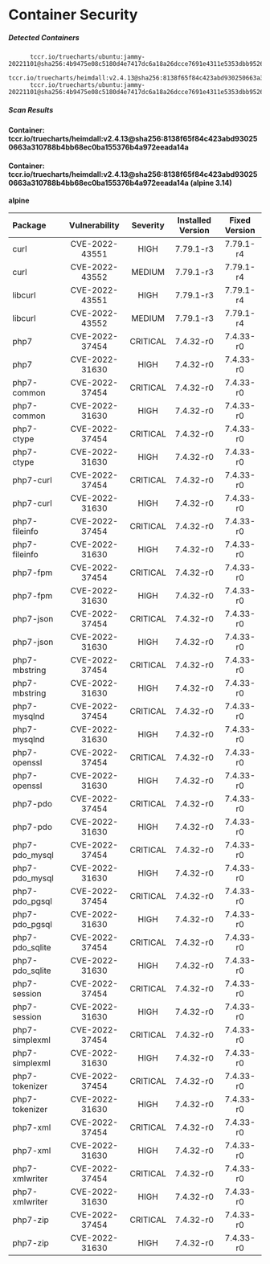 # Container Security

##### Detected Containers

          tccr.io/truecharts/ubuntu:jammy-20221101@sha256:4b9475e08c5180d4e7417dc6a18a26dcce7691e4311e5353dbb952645c5ff43f
          tccr.io/truecharts/heimdall:v2.4.13@sha256:8138f65f84c423abd930250663a310788b4bb68ec0ba155376b4a972eeada14a
          tccr.io/truecharts/ubuntu:jammy-20221101@sha256:4b9475e08c5180d4e7417dc6a18a26dcce7691e4311e5353dbb952645c5ff43f

##### Scan Results

**Container: tccr.io/truecharts/heimdall:v2.4.13@sha256:8138f65f84c423abd930250663a310788b4bb68ec0ba155376b4a972eeada14a**

#### Container: tccr.io/truecharts/heimdall:v2.4.13@sha256:8138f65f84c423abd930250663a310788b4bb68ec0ba155376b4a972eeada14a (alpine 3.14)
    

**alpine**

      
| Package         |    Vulnerability   |   Severity  |  Installed Version | Fixed Version |
|:----------------|:------------------:|:-----------:|:------------------:|:-------------:|
| curl         |    CVE-2022-43551   |   HIGH  |  7.79.1-r3 | 7.79.1-r4 |
| curl         |    CVE-2022-43552   |   MEDIUM  |  7.79.1-r3 | 7.79.1-r4 |
| libcurl         |    CVE-2022-43551   |   HIGH  |  7.79.1-r3 | 7.79.1-r4 |
| libcurl         |    CVE-2022-43552   |   MEDIUM  |  7.79.1-r3 | 7.79.1-r4 |
| php7         |    CVE-2022-37454   |   CRITICAL  |  7.4.32-r0 | 7.4.33-r0 |
| php7         |    CVE-2022-31630   |   HIGH  |  7.4.32-r0 | 7.4.33-r0 |
| php7-common         |    CVE-2022-37454   |   CRITICAL  |  7.4.32-r0 | 7.4.33-r0 |
| php7-common         |    CVE-2022-31630   |   HIGH  |  7.4.32-r0 | 7.4.33-r0 |
| php7-ctype         |    CVE-2022-37454   |   CRITICAL  |  7.4.32-r0 | 7.4.33-r0 |
| php7-ctype         |    CVE-2022-31630   |   HIGH  |  7.4.32-r0 | 7.4.33-r0 |
| php7-curl         |    CVE-2022-37454   |   CRITICAL  |  7.4.32-r0 | 7.4.33-r0 |
| php7-curl         |    CVE-2022-31630   |   HIGH  |  7.4.32-r0 | 7.4.33-r0 |
| php7-fileinfo         |    CVE-2022-37454   |   CRITICAL  |  7.4.32-r0 | 7.4.33-r0 |
| php7-fileinfo         |    CVE-2022-31630   |   HIGH  |  7.4.32-r0 | 7.4.33-r0 |
| php7-fpm         |    CVE-2022-37454   |   CRITICAL  |  7.4.32-r0 | 7.4.33-r0 |
| php7-fpm         |    CVE-2022-31630   |   HIGH  |  7.4.32-r0 | 7.4.33-r0 |
| php7-json         |    CVE-2022-37454   |   CRITICAL  |  7.4.32-r0 | 7.4.33-r0 |
| php7-json         |    CVE-2022-31630   |   HIGH  |  7.4.32-r0 | 7.4.33-r0 |
| php7-mbstring         |    CVE-2022-37454   |   CRITICAL  |  7.4.32-r0 | 7.4.33-r0 |
| php7-mbstring         |    CVE-2022-31630   |   HIGH  |  7.4.32-r0 | 7.4.33-r0 |
| php7-mysqlnd         |    CVE-2022-37454   |   CRITICAL  |  7.4.32-r0 | 7.4.33-r0 |
| php7-mysqlnd         |    CVE-2022-31630   |   HIGH  |  7.4.32-r0 | 7.4.33-r0 |
| php7-openssl         |    CVE-2022-37454   |   CRITICAL  |  7.4.32-r0 | 7.4.33-r0 |
| php7-openssl         |    CVE-2022-31630   |   HIGH  |  7.4.32-r0 | 7.4.33-r0 |
| php7-pdo         |    CVE-2022-37454   |   CRITICAL  |  7.4.32-r0 | 7.4.33-r0 |
| php7-pdo         |    CVE-2022-31630   |   HIGH  |  7.4.32-r0 | 7.4.33-r0 |
| php7-pdo_mysql         |    CVE-2022-37454   |   CRITICAL  |  7.4.32-r0 | 7.4.33-r0 |
| php7-pdo_mysql         |    CVE-2022-31630   |   HIGH  |  7.4.32-r0 | 7.4.33-r0 |
| php7-pdo_pgsql         |    CVE-2022-37454   |   CRITICAL  |  7.4.32-r0 | 7.4.33-r0 |
| php7-pdo_pgsql         |    CVE-2022-31630   |   HIGH  |  7.4.32-r0 | 7.4.33-r0 |
| php7-pdo_sqlite         |    CVE-2022-37454   |   CRITICAL  |  7.4.32-r0 | 7.4.33-r0 |
| php7-pdo_sqlite         |    CVE-2022-31630   |   HIGH  |  7.4.32-r0 | 7.4.33-r0 |
| php7-session         |    CVE-2022-37454   |   CRITICAL  |  7.4.32-r0 | 7.4.33-r0 |
| php7-session         |    CVE-2022-31630   |   HIGH  |  7.4.32-r0 | 7.4.33-r0 |
| php7-simplexml         |    CVE-2022-37454   |   CRITICAL  |  7.4.32-r0 | 7.4.33-r0 |
| php7-simplexml         |    CVE-2022-31630   |   HIGH  |  7.4.32-r0 | 7.4.33-r0 |
| php7-tokenizer         |    CVE-2022-37454   |   CRITICAL  |  7.4.32-r0 | 7.4.33-r0 |
| php7-tokenizer         |    CVE-2022-31630   |   HIGH  |  7.4.32-r0 | 7.4.33-r0 |
| php7-xml         |    CVE-2022-37454   |   CRITICAL  |  7.4.32-r0 | 7.4.33-r0 |
| php7-xml         |    CVE-2022-31630   |   HIGH  |  7.4.32-r0 | 7.4.33-r0 |
| php7-xmlwriter         |    CVE-2022-37454   |   CRITICAL  |  7.4.32-r0 | 7.4.33-r0 |
| php7-xmlwriter         |    CVE-2022-31630   |   HIGH  |  7.4.32-r0 | 7.4.33-r0 |
| php7-zip         |    CVE-2022-37454   |   CRITICAL  |  7.4.32-r0 | 7.4.33-r0 |
| php7-zip         |    CVE-2022-31630   |   HIGH  |  7.4.32-r0 | 7.4.33-r0 |

